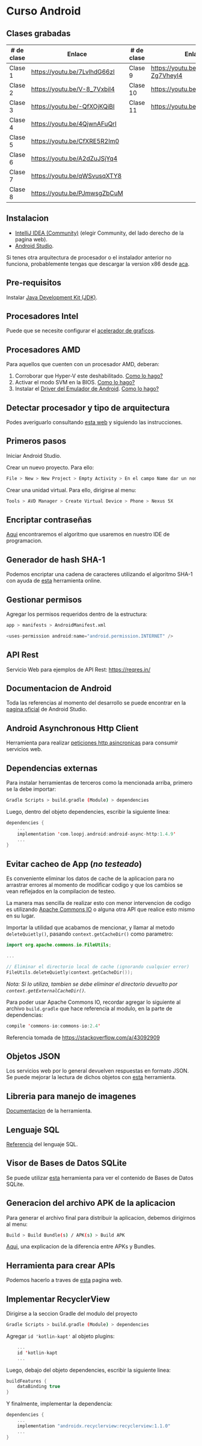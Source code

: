 # Curso Android

## Clases grabadas
| # de clase | Enlace | # de clase | Enlace |
| ---------- | ------ | ---------- | ------ |
| Clase 1 | https://youtu.be/7LvlhdG66zI | Clase 9  | https://youtu.be/m-Zg7VheyI4 |
| Clase 2 | https://youtu.be/V-8_7Vxbil4 | Clase 10 | https://youtu.be/Bqp-36ettrI |
| Clase 3 | https://youtu.be/-QfXOjKQiBI | Clase 11 | https://youtu.be/VacofUQ_VD0 |
| Clase 4 | https://youtu.be/4QjwnAFuQrI | 
| Clase 5 | https://youtu.be/CfXRE5R2Im0 | 
| Clase 6 | https://youtu.be/A2dZuJSjYq4 | 
| Clase 7 | https://youtu.be/qWSvusqXTY8 |
| Clase 8 | https://youtu.be/PJmwsgZbCuM |

## Instalacion

* [IntelliJ IDEA (Community)](https://www.jetbrains.com/es-es/idea/download/) (elegir Community, del lado derecho de la pagina web).
* [Android Studio](https://developer.android.com/studio).

Si tenes otra arquitectura de procesador o el instalador anterior no funciona, probablemente tengas que descargar la version x86 desde [aca](https://redirector.gvt1.com/edgedl/android/studio/ide-zips/3.6.3.0/android-studio-ide-192.6392135-windows32.zip).

## Pre-requisitos
Instalar [Java Development Kit (JDK)](https://www.oracle.com/java/technologies/javase-jdk16-downloads.html#license-lightbox).

## Procesadores Intel
Puede que se necesite configurar el [acelerador de graficos](https://developer.android.com/studio/run/emulator-acceleration?hl=es-419#avd-gpu).

## Procesadores AMD
Para aquellos que cuenten con un procesador AMD, deberan:
1. Corroborar que Hyper-V este deshabilitado. [Como lo hago?](https://translate.google.com/translate?sl=en&tl=es&u=https://github.com/google/android-emulator-hypervisor-driver-for-amd-processors/wiki/Is-Hyper-V-really-disabled%253F)
2. Activar el modo SVM en la BIOS. [Como lo hago?](https://concamilo.com/solucion-android-emulator-hypervisor-driver-for-amd-processors-installation-failed/)
3. Instalar el [Driver del Emulador de Android](https://github.com/google/android-emulator-hypervisor-driver-for-amd-processors/releases/download/v1.7/gvm-windows_v1_7_0.zip). [Como lo hago?](https://translate.google.com/translate?hl=&sl=en&tl=es&u=https%3A%2F%2Fgithub.com%2Fgoogle%2Fandroid-emulator-hypervisor-driver-for-amd-processors%2Fblob%2Fmaster%2FREADME.md)

## Detectar procesador y tipo de arquitectura
Podes averiguarlo consultando [esta web](https://www.genbeta.com/windows/como-saber-que-procesador-tiene-mi-pc?utm_source=feedburner&utm_medium=feed&utm_campaign=Feed:+genbeta+(Genbeta)) y siguiendo las instrucciones.

## Primeros pasos
Iniciar Android Studio.

Crear un nuevo proyecto. Para ello:

```sh
File > New > New Project > Empty Activity > En el campo Name dar un nombre a la aplicacion > Finnish
```

Crear una unidad virtual. Para ello, dirigirse al menu:

```sh
Tools > AVD Manager > Create Virtual Device > Phone > Nexus 5X
```

## Encriptar contraseñas
[Aqui](https://www.samclarke.com/kotlin-hash-strings/) encontraremos el algoritmo que usaremos en nuestro IDE de programacion.

## Generador de hash SHA-1
Podemos encriptar una cadena de caracteres utilizando el algoritmo SHA-1 con ayuda de [esta](https://passwordsgenerator.net/sha1-hash-generator/) herramienta online.

## Gestionar permisos
Agregar los permisos requeridos dentro de la estructura:

```sh
app > manifests > AndroidManifest.xml
```

```kotlin
<uses-permission android:name="android.permission.INTERNET" />
```

## API Rest
Servicio Web para ejemplos de API Rest: https://reqres.in/

## Documentacion de Android
Toda las referencias al momento del desarrollo se puede encontrar en la [pagina oficial](https://developer.android.com/) de Android Studio.

## Android Asynchronous Http Client
Herramienta para realizar [peticiones http asincronicas](https://loopj.com/android-async-http/) para consumir servicios web.

## Dependencias externas
Para instalar herramientas de terceros como la mencionada arriba, primero se la debe importar:

```sh
Gradle Scripts > build.gradle (Module) > dependencies
```

Luego, dentro del objeto dependencies, escribir la siguiente linea:

```kotlin
dependencies {
    ...
    implementation 'com.loopj.android:android-async-http:1.4.9'
    ...
}
```

## Evitar cacheo de App (***no testeado***)
Es conveniente eliminar los datos de cache de la aplicacion para no arrastrar errores al momento de modificar codigo y que los cambios se vean reflejados en la compilacion de testeo.

La manera mas sencilla de realizar esto con menor intervencion de codigo es utilizando [Apache Commons IO](https://commons.apache.org/proper/commons-io/) o alguna otra API que realice esto mismo en su lugar.

Importar la utilidad que acabamos de mencionar, y llamar al metodo ```deleteQuietly()```, pasando ```context.getCacheDir()``` como parametro:

```kotlin
import org.apache.commons.io.FileUtils;

...

// Eliminar el directorio local de cache (ignorando cualquier error)
FileUtils.deleteQuietly(context.getCacheDir());
```

_Nota: Si lo utiliza, tambien se debe eliminar el directorio devuelto por ```context.getExternalCacheDir()```._

Para poder usar Apache Commons IO, recordar agregar lo siguiente al archivo ```build.gradle``` que hace referencia al modulo, en la parte de dependencias:

```kotlin
compile 'commons-io:commons-io:2.4'
```

Referencia tomada de https://stackoverflow.com/a/43092909

## Objetos JSON
Los servicios web por lo general devuelven respuestas en formato JSON. Se puede mejorar la lectura de dichos objetos con [esta](https://codebeautify.org/jsonviewer) herramienta.

## Libreria para manejo de imagenes
[Documentacion](https://square.github.io/picasso/) de la herramienta.

## Lenguaje SQL
[Referencia](https://www.w3schools.com/sql) del lenguaje SQL.

## Visor de Bases de Datos SQLite
Se puede utilizar [esta](https://sqlitebrowser.org/dl/) herramienta para ver el contenido de Bases de Datos SQLite.

## Generacion del archivo APK de la aplicacion
Para generar el archivo final para distribuir la aplicacion, debemos dirigirnos al menu:

```sh
Build > Build Bundle(s) / APK(s) > Build APK
```

[Aqui](https://developer.android.com/guide/app-bundle?utm_source=android-studio), una explicacion de la diferencia entre APKs y Bundles.

## Herramienta para crear APIs
Podemos hacerlo a traves de [esta](https://www.mockapi.io/) pagina web.

## Implementar RecyclerView
Dirigirse a la seccion Gradle del modulo del proyecto

```sh
Gradle Scripts > build.gradle (Module) > dependencies
```

Agregar ```id 'kotlin-kapt'``` al objeto plugins:

```kotlin
    ...
    id 'kotlin-kapt
    ...
```

Luego, debajo del objeto dependencies, escribir la siguiente linea:

```kotlin
buildFeatures {
    dataBinding true
}
```

Y finalmente, implementar la dependencia:


```kotlin
dependencies {
    ...
    implementation "androidx.recyclerview:recyclerview:1.1.0"
    ...
}
```


